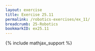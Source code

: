 ```yaml
---
layout: exercise
title: Exercise 25.11
permalink: /robotics-exercises/ex_11/
breadcrumb: 25-Robotics
bookmarkID: ex25.11
---
```


{% include mathjax_support %}

